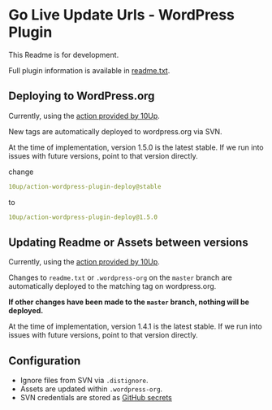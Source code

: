 # Go Live Update Urls - WordPress Plugin

This Readme is for development.

Full plugin information is available in [readme.txt](readme.txt).

## Deploying to WordPress.org
Currently, using the [action provided by 10Up](https://github.com/10up/action-wordpress-plugin-deploy). 

New tags are automatically deployed to wordpress.org via SVN.

At the time of implementation, version 1.5.0 is the latest stable. If we run into issues with future versions, point to that version directly.

change
```yml
10up/action-wordpress-plugin-deploy@stable
```
to
```yml
10up/action-wordpress-plugin-deploy@1.5.0
```

## Updating Readme or Assets between versions
Currently, using the [action provided by 10Up](https://github.com/10up/action-wordpress-plugin-asset-update). 

Changes to `readme.txt` or `.wordpress-org` on the `master` branch are automatically deployed to the matching tag on wordpress.org.

**If other changes have been made to the `master` branch, nothing will be deployed.**

At the time of implementation, version 1.4.1 is the latest stable. If we run into issues with future versions, point to that version directly.


## Configuration

* Ignore files from SVN via `.distignore`.
* Assets are updated within `.wordpress-org`.
* SVN credentials are stored as [GitHub secrets](https://github.com/lipemat/go-live-update-urls/settings/secrets)

